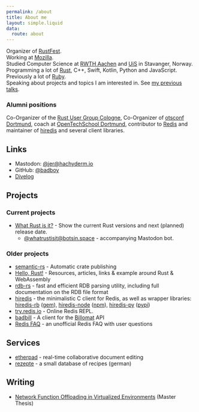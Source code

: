 ```yaml
---
permalink: /about
title: About me
layout: simple.liquid
data:
  route: about
---
```

Organizer of [RustFest](http://www.rustfest.eu/).  
Working at [Mozilla](https://www.mozilla.org/).  
Studied Computer Science at [RWTH Aachen](http://www.rwth-aachen.de/) and [UiS](http://www.uis.no/) in Stavanger, Norway.  
Programming a lot of [Rust](http://www.rust-lang.org/), C++, Swift, Kotlin, Python and JavaScript.  
Previously a lot of [Ruby](http://www.ruby-lang.org/en/).  
Speaking about projects and topics I am interested in. See [my previous talks](/talks).

### Alumni positions

Co-Organizer of the [Rust User Group Cologne](http://rust.cologne/),
Co-Organizer of [otsconf Dortmund](https://otsconf.com/),
coach at [OpenTechSchool Dortmund](http://www.opentechschool.org/dortmund/),
contributor to [Redis](http://redis.io) and maintainer of [hiredis](https://github.com/redis/hiredis) and several client libraries.



## Links

* Mastodon: [@jer@hachyderm.io](https://hachyderm.io/@jer)
* GitHub: [@badboy](https://github.com/badboy)
* [Divelog](https://fnordig.de/divelog/)

## Projects

### Current projects

* [What Rust is it?](http://www.whatrustisit.com/) - Show the current Rust versions and next (planned) release date.
  * [@whatrustisit@botsin.space](https://botsin.space/@whatrustisit) - accompanying Mastodon bot.

### Older projects

* [semantic-rs](https://github.com/semantic-rs/semantic-rs) - Automatic crate publishing
* [Hello, Rust!](http://www.hellorust.com/) - Resources, articles, links & example around Rust & WebAssembly
* [rdb-rs](http://rdb.fnordig.de/) - fast and efficient RDB parsing utility, including full documentation on the RDB file format
* [hiredis](https://github.com/redis/hiredis) - the minimalistic C client for Redis, as well as wrapper libraries: [hiredis-rb](https://github.com/redis/hiredis-rb/) ([gem](https://rubygems.org/gems/hiredis)), [hiredis-node](https://github.com/redis/hiredis-node) ([npm](https://www.npmjs.com/package/hiredis)), [hiredis-py](https://github.com/redis/hiredis-py) ([pypi](https://pypi.python.org/pypi/hiredis/))
* [try.redis.io](http://try.redis.io) - Online Redis REPL.
* [badbill](https://github.com/badboy/badbill) - A client for the [Billomat](http://www.billomat.com/en/api/) API
* [Redis FAQ](/redis-faq/) - an unofficial Redis FAQ with user questions

## Services

* [etherpad](https://pad.fnordig.de/) - real-time collaborative document editing
* [rezepte](http://rezepte.fnordig.de/) - a small database of recipes (german)

## Writing

* [Network Function Offloading in Virtualized Environments](https://tmp.fnordig.de/uni/master-thesis/nf-offloading-in-virtualized-environments_jan-erik_rediger.pdf) (Master Thesis)
